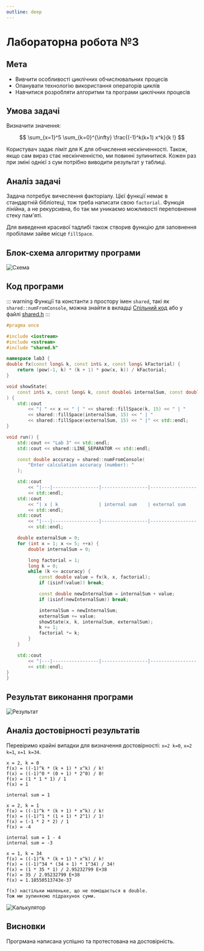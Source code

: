 ```yaml
---
outline: deep
---
```


# Лабораторна робота №3

## Мета

- Вивчити особливості циклічних обчислювальних процесів
- Опанувати технологію використання операторів циклів
- Навчитися розробляти алгоритми та програми циклічних процесів

## Умова задачі

Визначити значення:

$$
\sum_{x=1}^5 \sum_{k=0}^{\infty} \frac{(-1)^k(k+1) x^k}{k !}
$$

Користувач задає ліміт для K для обчислення нескінченності. Також, якщо сам вираз стає нескінченністю, ми повинні зупинитися. Кожен раз при зміні однієї з сум потрібно виводити результат у таблиці.

## Аналіз задачі

Задача потребує вичеслення факторіалу. Цієї функції немає в стандартній бібліотеці, тож треба написати свою `factorial`. Функція лінійна, а не рекурсивна, бо так ми уникаємо можливості переповнення стеку пам'яті.

Для виведення красивої тадлибі також створив функцію для заповнення пробілами зайве місце `fillSpace`.

## Блок-схема алгоритму програми

![Схема](../assets/lab3/diagram.png)

## Код програми

::: warning
Функції та константи з простору імен `shared`, такі як `shared::numFromConsole`,
можна знайти в вкладці [Спільний код](./shared.md) або у файлі [shared.h](https://github.com/koshcher/op/blob/main/src/labs/shared.h)
:::

```cpp
#pragma once

#include <iostream>
#include <sstream>
#include "shared.h"

namespace lab3 {
double fx(const long& k, const int& x, const long& kFactorial) {
    return (pow(-1, k) * (k + 1) * pow(x, k)) / kFactorial;
}

void showState(
    const int& x, const long& k, const double& internalSum, const double& externalSum
) {
    std::cout
        << "| " << x << " | " << shared::fillSpace(k, 15) << " | "
        << shared::fillSpace(internalSum, 15) << " | "
        << shared::fillSpace(externalSum, 15) << " |" << std::endl;
}

void run() {
    std::cout << "Lab 3" << std::endl;
    std::cout << shared::LINE_SEPARATOR << std::endl;

    const double accuracy = shared::numFromConsole(
        "Enter calculation accuracy (number): "
    );

    std::cout
        << "|---|-----------------|-----------------|-----------------|"
        << std::endl;
    std::cout
        << "| x | k               | internal sum    | external sum    |"
        << std::endl;
    std::cout
        << "|---|-----------------|-----------------|-----------------|"
        << std::endl;

    double externalSum = 0;
    for (int x = 1; x <= 5; ++x) {
        double internalSum = 0;

        long factorial = 1;
        long k = 0;
        while (k <= accuracy) {
            const double value = fx(k, x, factorial);
            if (isinf(value)) break;

            const double newInternalSum = internalSum + value;
            if (isinf(newInternalSum)) break;

            internalSum = newInternalSum;
            externalSum += value;
            showState(x, k, internalSum, externalSum);
            k += 1;
            factorial *= k;
        }
    }

    std::cout
        << "|---|-----------------|-----------------|-----------------|"
        << std::endl;
}
}
```

## Результат виконання програми

![Результат](../assets/lab3/result.png)

## Аналіз достовірності результатів

Перевіримо крайні випадки для визначення достовірності: `x=2 k=0`, `x=2 k=1`, `x=1 k=34`.

```
x = 2, k = 0
f(x) = ((-1)^k * (k + 1) * x^k) / k!
f(x) = ((-1)^0 * (0 + 1) * 2^0) / 0!
f(x) = (1 * 1 * 1) / 1
f(x) = 1

internal sum = 1
```

```
x = 2, k = 1
f(x) = ((-1)^k * (k + 1) * x^k) / k!
f(x) = ((-1)^1 * (1 + 1) * 2^1) / 1!
f(x) = (-1 * 2 * 2) / 1
f(x) = -4

internal sum = 1 - 4
internal sum = -3
```

```
x = 1, k = 34
f(x) = ((-1)^k * (k + 1) * x^k) / k!
f(x) = ((-1)^34 * (34 + 1) * 1^34) / 34!
f(x) = (1 * 35 * 1) / 2.95232799 E+38
f(x) = 35 / 2.95232799 E+38
f(x) = 1.18550513743e-37

f(x) настільки маленьке, що не поміщається в double.
Тож ми зупиняємо підрахунок суми.
```

![Калькулятор](../assets/lab3/calc.png)

## Висновки

Прогрмана написана успішно та протестована на достовірність.
